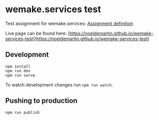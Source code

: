 # wemake.services test

Test assignment for wemake.services: [Assignment definition](https://github.com/wemake-services/meta/issues/7)

Live page can be found here: [https://noeldemartin.github.io/wemake-services-test](https://noeldemartin.github.io/wemake-services-test)

## Development

```shell
npm install
npm run dev
npm run serve
```

To watch development changes run `npm run watch`.

## Pushing to production

```shell
npm run publish
```
